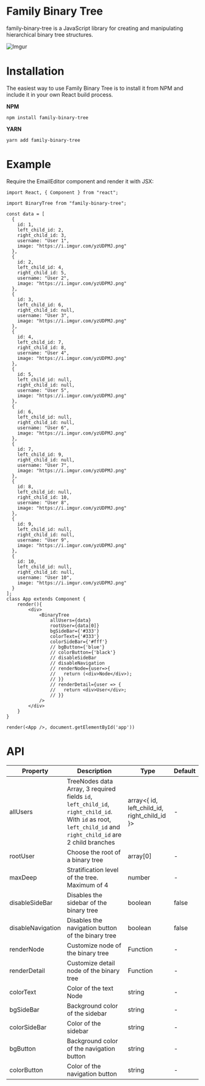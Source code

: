 # Family Binary Tree

family-binary-tree is a JavaScript library for creating and manipulating hierarchical binary tree structures.

![Imgur](https://i.imgur.com/iU5DWw5.png)
# Installation

The easiest way to use Family Binary Tree is to install it from NPM and include it in your own React build process.

__NPM__
```
npm install family-binary-tree
```
__YARN__
```
yarn add family-binary-tree
```

# Example

Require the EmailEditor component and render it with JSX:

```
import React, { Component } from "react";

import BinaryTree from "family-binary-tree";

const data = [
  {
    id: 1,
    left_child_id: 2,
    right_child_id: 3,
    username: "User 1",
    image: "https://i.imgur.com/yzUDPMJ.png"
  },
  {
    id: 2,
    left_child_id: 4,
    right_child_id: 5,
    username: "User 2",
    image: "https://i.imgur.com/yzUDPMJ.png"
  },
  {
    id: 3,
    left_child_id: 6,
    right_child_id: null,
    username: "User 3",
    image: "https://i.imgur.com/yzUDPMJ.png"
  },
  {
    id: 4,
    left_child_id: 7,
    right_child_id: 8,
    username: "User 4",
    image: "https://i.imgur.com/yzUDPMJ.png"
  },
  {
    id: 5,
    left_child_id: null,
    right_child_id: null,
    username: "User 5",
    image: "https://i.imgur.com/yzUDPMJ.png"
  },
  {
    id: 6,
    left_child_id: null,
    right_child_id: null,
    username: "User 6",
    image: "https://i.imgur.com/yzUDPMJ.png"
  },
  {
    id: 7,
    left_child_id: 9,
    right_child_id: null,
    username: "User 7",
    image: "https://i.imgur.com/yzUDPMJ.png"
  },
  {
    id: 8,
    left_child_id: null,
    right_child_id: 10,
    username: "User 8",
    image: "https://i.imgur.com/yzUDPMJ.png"
  },
  {
    id: 9,
    left_child_id: null,
    right_child_id: null,
    username: "User 9",
    image: "https://i.imgur.com/yzUDPMJ.png"
  },
  {
    id: 10,
    left_child_id: null,
    right_child_id: null,
    username: "User 10",
    image: "https://i.imgur.com/yzUDPMJ.png"
  }
];
class App extends Component {
    render(){
        <div>
            <BinaryTree
                allUsers={data}
                rootUser={data[0]}
                bgSideBar={'#333'}
                colorText={'#333'}
                colorSideBar={'#fff'}
                // bgButton={'blue'}
                // colorButton={'black'}
                // disableSideBar
                // disableNavigation
                // renderNode={user=>{
                //   return (<div>Node</div>);
                // }}
                // renderDetail={user => {
                //   return <div>User</div>;
                // }}
            />
        </div>
    }
}

render(<App />, document.getElementById('app'))
```

# API

| Property | Description | Type | Default |
| ------ | ----------- | ------| -------|
|  allUsers  | TreeNodes data Array, 3 required fields `id`, `left_child_id`, `right_child_id`. With `id` as root, `left_child_id` and `right_child_id` are 2 child branches  | array\<{ id, left_child_id, right_child_id }> | - |
| rootUser | Choose the root of a binary tree | array[0] | - |
| maxDeep | Stratification level of the tree. Maximum of 4 | number | - |
| disableSideBar | Disables the sidebar of the binary tree | boolean | false |
| disableNavigation | Disables the navigation button of the binary tree | boolean | false |
| renderNode | Customize node of the binary tree | Function | - |
| renderDetail | Customize detail node of the binary tree | Function | - |
| colorText | Color of the text Node | string | - |
| bgSideBar | Background color of the sidebar | string | - |
| colorSideBar | Color of the sidebar | string | - |
| bgButton | Background color of the navigation button | string | - |
| colorButton | Color of the navigation button | string | - |


